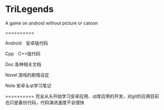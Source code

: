 TriLegends
==========

A game on android without picture or catoon

==========

Android　安卓版代码

Cpp　C++版代码

Doc 各种相关文档

Novel 游戏的剧情设定

Note 安卓＆qt学习笔记


========== 
完全从头开始学习安卓应用、qt库应用的开发，对git的应用目前也只是备份代码，代码演进速度不会很快
